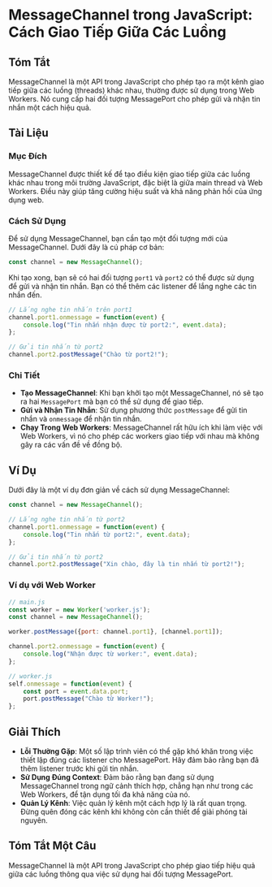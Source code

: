 <!--
Meta Description: # MessageChannel trong JavaScript: Cách Giao Tiếp Giữa Các Luồng ## Tóm Tắt MessageChannel là một API trong JavaScript cho phép tạo ra một kênh giao t...
Meta Keywords: messagechannel, tin, nhắn, dụng, các
-->

# MessageChannel trong JavaScript: Cách Giao Tiếp Giữa Các Luồng

## Tóm Tắt
MessageChannel là một API trong JavaScript cho phép tạo ra một kênh giao tiếp giữa các luồng (threads) khác nhau, thường được sử dụng trong Web Workers. Nó cung cấp hai đối tượng MessagePort cho phép gửi và nhận tin nhắn một cách hiệu quả.

## Tài Liệu
### Mục Đích
MessageChannel được thiết kế để tạo điều kiện giao tiếp giữa các luồng khác nhau trong môi trường JavaScript, đặc biệt là giữa main thread và Web Workers. Điều này giúp tăng cường hiệu suất và khả năng phản hồi của ứng dụng web.

### Cách Sử Dụng
Để sử dụng MessageChannel, bạn cần tạo một đối tượng mới của MessageChannel. Dưới đây là cú pháp cơ bản:

```javascript
const channel = new MessageChannel();
```

Khi tạo xong, bạn sẽ có hai đối tượng `port1` và `port2` có thể được sử dụng để gửi và nhận tin nhắn. Bạn có thể thêm các listener để lắng nghe các tin nhắn đến.

```javascript
// Lắng nghe tin nhắn trên port1
channel.port1.onmessage = function(event) {
    console.log("Tin nhắn nhận được từ port2:", event.data);
};

// Gửi tin nhắn từ port2
channel.port2.postMessage("Chào từ port2!");
```

### Chi Tiết
- **Tạo MessageChannel**: Khi bạn khởi tạo một MessageChannel, nó sẽ tạo ra hai `MessagePort` mà bạn có thể sử dụng để giao tiếp.
- **Gửi và Nhận Tin Nhắn**: Sử dụng phương thức `postMessage` để gửi tin nhắn và `onmessage` để nhận tin nhắn.
- **Chạy Trong Web Workers**: MessageChannel rất hữu ích khi làm việc với Web Workers, vì nó cho phép các workers giao tiếp với nhau mà không gây ra các vấn đề về đồng bộ.

## Ví Dụ
Dưới đây là một ví dụ đơn giản về cách sử dụng MessageChannel:

```javascript
const channel = new MessageChannel();

// Lắng nghe tin nhắn từ port2
channel.port1.onmessage = function(event) {
    console.log("Tin nhắn từ port2:", event.data);
};

// Gửi tin nhắn từ port2
channel.port2.postMessage("Xin chào, đây là tin nhắn từ port2!");
```

### Ví dụ với Web Worker
```javascript
// main.js
const worker = new Worker('worker.js');
const channel = new MessageChannel();

worker.postMessage({port: channel.port1}, [channel.port1]);

channel.port2.onmessage = function(event) {
    console.log("Nhận được từ worker:", event.data);
};

// worker.js
self.onmessage = function(event) {
    const port = event.data.port;
    port.postMessage("Chào từ Worker!");
};
```

## Giải Thích
- **Lỗi Thường Gặp**: Một số lập trình viên có thể gặp khó khăn trong việc thiết lập đúng các listener cho MessagePort. Hãy đảm bảo rằng bạn đã thêm listener trước khi gửi tin nhắn.
- **Sử Dụng Đúng Context**: Đảm bảo rằng bạn đang sử dụng MessageChannel trong ngữ cảnh thích hợp, chẳng hạn như trong các Web Workers, để tận dụng tối đa khả năng của nó.
- **Quản Lý Kênh**: Việc quản lý kênh một cách hợp lý là rất quan trọng. Đừng quên đóng các kênh khi không còn cần thiết để giải phóng tài nguyên.

## Tóm Tắt Một Câu
MessageChannel là một API trong JavaScript cho phép giao tiếp hiệu quả giữa các luồng thông qua việc sử dụng hai đối tượng MessagePort.